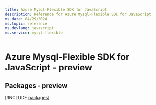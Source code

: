 ```yaml
---
title: Azure Mysql-Flexible SDK for JavaScript
description: Reference for Azure Mysql-Flexible SDK for JavaScript
ms.date: 04/29/2024
ms.topic: reference
ms.devlang: javascript
ms.service: mysql-flexible
---
```

# Azure Mysql-Flexible SDK for JavaScript - preview
## Packages - preview
[!INCLUDE [packages](mysql-flexible-index.md)]